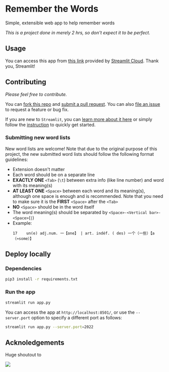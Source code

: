 # Remember the Words

Simple, extensible web app to help remember words

_This is a project done in merely 2 hrs, so don't expect it to be perfect._

## Usage

You can access this app from [this link](https://teddyhuang-00-remember-the-words-main-b6ezoa.streamlitapp.com/) provided by [Streamlit Cloud](https://streamlit.io/cloud). Thank you, Streamlit!

## Contributing

_Please feel free to contribute._

You can [fork this repo](https://github.com/TeddyHuang-00/Remember-the-Words/fork) and [submit a pull request](https://github.com/TeddyHuang-00/Remember-the-Words/compare). You can also [file an issue](https://github.com/TeddyHuang-00/Remember-the-Words/issues/new/choose) to request a feature or bug fix.

If you are new to `Streamlit`, you can [learn more about it here](https://docs.streamlit.io/) or simply follow the [instruction](#deploy-locally) to quickly get started.

### Submitting new word lists

New word lists are welcome! Note that due to the original purpose of this project, the new submitted word lists should follow the following format guidelines:

- Extension doesn't matter
- Each word should be on a separate line
- **EXACTLY ONE** `<Tab>` (`\t`) between extra info (like line number) and word with its meaning(s)
- **AT LEAST ONE** `<Space>` between each word and its meaning(s), although one space is enough and is recommended. Note that you need to make sure it is the **FIRST** `<Space>` after the `<Tab>`
- **NO** `<Space>` should be in the word itself
- The word meaning(s) should be separated by `<Space>-<Vertical bar>-<Space>`(`|`)
- Example:
  ```
  17	un(e) adj.num. 一【one】 | art. indéf. ( des) 一个（一些）【a（≈some）】
  ```

## Deploy locally

### Dependencies

```bash
pip3 install -r requirements.txt
```

### Run the app

```bash
streamlit run app.py
```

You can access the app at `http://localhost:8501/`, or use the `--server.port` option to specify a different port as follows:

```bash
streamlit run app.py --server.port=2022
```

## Acknoledgements

Huge shoutout to

[![](https://streamlit.io/images/brand/streamlit-logo-secondary-colormark-darktext.png)](<(https://docs.streamlit.io/)>)
